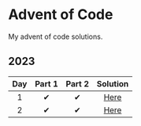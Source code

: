 ﻿# Advent of Code

My advent of code solutions.

## 2023

| Day  | Part 1 | Part 2 |  Solution |
| :---: | :---: | :---: | :---:  |
|  1   |   ✔   |   ✔   | [Here](csharp/Day1/Day1.cs)  |
|  2   |   ✔   |   ✔   | [Here](csharp/Day2/Day2.cs)  |